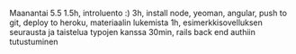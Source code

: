 Maanantai 5.5
1.5h, introluento :)
3h, install node, yeoman, angular, push to git, deploy to heroku, materiaalin lukemista
1h, esimerkkisovelluksen seurausta ja taistelua typojen kanssa
30min, rails back end authiin tutustuminen
